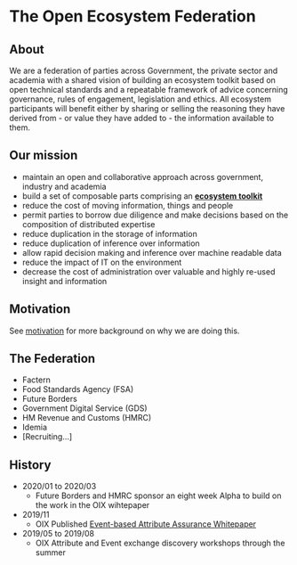 # The Open Ecosystem Federation

## About

We are a federation of parties across Government, the private sector and academia with a shared vision of building an ecosystem toolkit based on open technical standards and a repeatable framework of advice concerning governance, rules of engagement, legislation and ethics.  All ecosystem participants will benefit either by sharing or selling the reasoning they have derived from - or value they have added to - the information available to them.


## Our mission

- maintain an open and collaborative approach across government, industry and academia
- build a set of composable parts comprising an [**ecosystem toolkit**](federated-events-attributes-reasoning-alpha)
- reduce the cost of moving information, things and people
- permit parties to borrow due diligence and make decisions based on the composition of distributed expertise
- reduce duplication in the storage of information
- reduce duplication of inference over information
- allow rapid decision making and inference over machine readable data
- reduce the impact of IT on the environment
- decrease the cost of administration over valuable and highly re-used insight and information

## Motivation

See [motivation](motivation) for more background on why we are doing this.


## The Federation

- Factern
- Food Standards Agency (FSA)
- Future Borders
- Government Digital Service (GDS)
- HM Revenue and Customs (HMRC)
- Idemia
- [Recruiting...]


## History

- 2020/01 to 2020/03
  - Future Borders and HMRC sponsor an eight week Alpha to build on the work in the OIX wihtepaper
- 2019/11
  - OIX Published [Event-based Attribute Assurance Whitepaper](https://openidentityexchange.org/wp-content/uploads/2019/11/191101-Building-a-Trusted-Environment-Whitepaper-FINAL.pdf)
- 2019/05 to 2019/08
  - OIX Attribute and Event exchange discovery workshops through the summer
